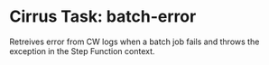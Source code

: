 # Cirrus Task: batch-error

Retreives error from CW logs when a batch job fails and throws the exception in the
Step Function context.
